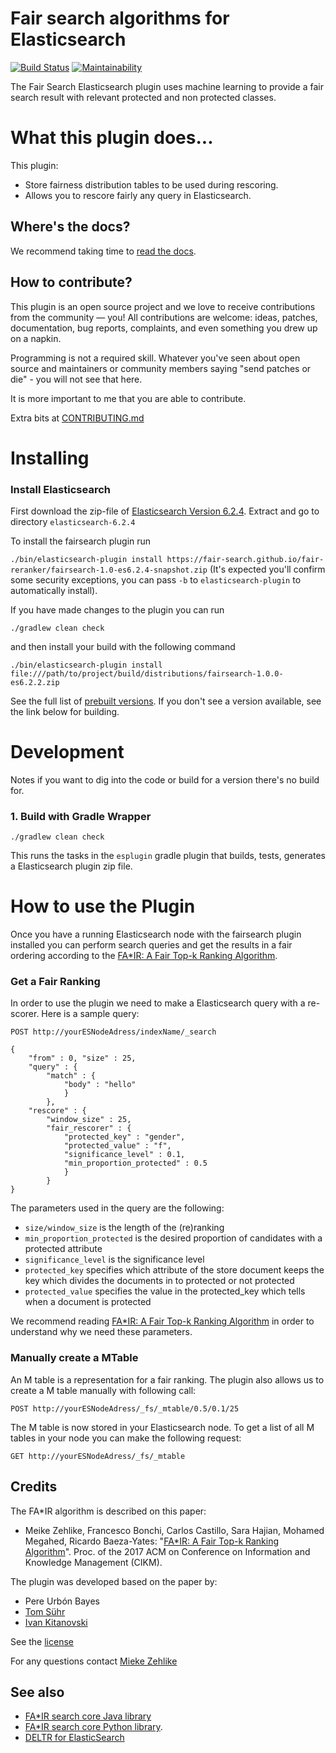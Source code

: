 # Fair search algorithms for Elasticsearch


[![Build Status](https://travis-ci.org/fair-search/fairsearch-elasticsearch-plugin.svg?branch=master)](https://travis-ci.org/fair-search/fairsearch-elasticsearch-plugin)
[![Maintainability](https://api.codeclimate.com/v1/badges/d1782dfbff41827f33f9/maintainability)](https://codeclimate.com/github/fair-search/fairsearch-elasticsearch-plugin/maintainability)

The Fair Search Elasticsearch plugin uses machine learning to provide a fair search result with relevant protected 
and non protected classes. 

# What this plugin does...

This plugin:

- Store fairness distribution tables to be used during rescoring.
- Allows you to rescore fairly any query in Еlasticsearch.

## Where's the docs?

We recommend taking time to [read the docs](http://fairsearch-elasticsearch.readthedocs.io). 

## How to contribute?

This plugin is an open source project and we love to receive contributions from the community — you! All contributions are welcome: ideas, patches, documentation, bug reports, complaints, and even something you drew up on a napkin.

Programming is not a required skill. Whatever you've seen about open source and maintainers or community members saying "send patches or die" - you will not see that here.

It is more important to me that you are able to contribute.

Extra bits at [CONTRIBUTING.md](CONTRIBUTTING.md)


# Installing

### Install Elasticsearch
First download the zip-file of [Elasticsearch Version 6.2.4](https://www.elastic.co/de/downloads/past-releases/elasticsearch-6-2-4). Extract and go to directory `elasticsearch-6.2.4`

To install the fairsearch plugin run 

`./bin/elasticsearch-plugin install https://fair-search.github.io/fair-reranker/fairsearch-1.0-es6.2.4-snapshot.zip`
(It's expected you'll confirm some security exceptions, you can pass `-b` to `elasticsearch-plugin` to automatically install).

If you have made changes to the plugin you can run 

```
./gradlew clean check
```
and then install your build with the following command

```
./bin/elasticsearch-plugin install file:///path/to/project/build/distributions/fairsearch-1.0.0-es6.2.2.zip
```

See the full list of [prebuilt versions](https://fair-search.github.io/). If you don't see a version available, see the link below for building.

# Development

Notes if you want to dig into the code or build for a version there's no build for.

### 1. Build with Gradle Wrapper

```
./gradlew clean check
```

This runs the tasks in the `esplugin` gradle plugin that builds, tests, generates a Elasticsearch plugin zip file.

# How to use the Plugin
Once you have a running Elasticsearch node with the fairsearch plugin installed you can perform search queries and get the results in a fair ordering according to the [FA*IR: A Fair Top-k Ranking Algorithm](https://arxiv.org/abs/1706.06368).


### Get a Fair Ranking

In order to use the plugin we need to make a Elasticsearch query with a re-scorer. Here is a sample query:

```
POST http://yourESNodeAdress/indexName/_search

{
	"from" : 0, "size" : 25,
	"query" : {
		"match" : {
			"body" : "hello"
			}
		},
	"rescore" : {
		"window_size" : 25,
		"fair_rescorer" : {
			"protected_key" : "gender",
			"protected_value" : "f",
			"significance_level" : 0.1,
			"min_proportion_protected" : 0.5
			}
		}
}
```

The parameters used in the query are the following:

- `size/window_size` is the length of the (re)ranking
- `min_proportion_protected` is the desired proportion of candidates with a protected attribute
- `significance_level` is the significance level
- `protected_key` specifies which attribute of the store document keeps the key which divides the documents in to protected or not protected
- `protected_value` specifies the value in the protected_key which tells when a document is protected

We recommend reading [FA*IR: A Fair Top-k Ranking Algorithm](https://arxiv.org/abs/1706.06368) in order to understand why we need these parameters.

### Manually create a MTable

An M table is a representation for a fair ranking. The plugin also allows us to create a M table manually with following call:

```
POST http://yourESNodeAdress/_fs/_mtable/0.5/0.1/25
```
The M table is now stored in your Elasticsearch node. To get a list of all M tables in your node you can make the following request:

```
GET http://yourESNodeAdress/_fs/_mtable
```

## Credits

The FA*IR algorithm is described on this paper:

* Meike Zehlike, Francesco Bonchi, Carlos Castillo, Sara Hajian, Mohamed Megahed, Ricardo Baeza-Yates: "[FA*IR: A Fair Top-k Ranking Algorithm](https://doi.org/10.1145/3132847.3132938)". Proc. of the 2017 ACM on Conference on Information and Knowledge Management (CIKM).

The plugin was developed based on the paper by:
- Pere Urbón Bayes
- [Tom Sühr](https://github.com/tsuehr)
- [Ivan Kitanovski](http://ivankitanovski.com/)

See the [license](https://github.com/fair-search/fairsearch-fair-for-elasticsearch/blob/master/LICENSE)

For any questions contact [Mieke Zehlike](https://de.linkedin.com/in/meike-zehlike-366bba131)

## See also

- [FA*IR search core Java library](https://github.com/fair-search/fairsearch-fair-java)
- [FA*IR search core Python library](https://github.com/fair-search/fairsearch-fair-python).
- [DELTR for ElasticSearch](https://github.com/fair-search/fairsearch-deltr-for-elasticsearch)
